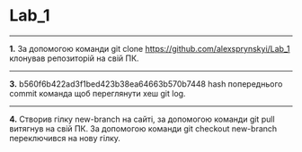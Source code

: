 # Lab_1
***
**1.** За допомогою команди git clone https://github.com/alexsprynskyi/Lab_1 клонував репозиторій на свій ПК.
***
**3.** b560f6b422ad3f1bed423b38ea64663b570b7448 hash попереднього commit команда щоб переглянути хеш git log.
***
**4.** Створив гілку new-branch на сайті, за допомогою команди git pull витягнув на свій ПК. За допомогою команди git checkout new-branch переключився на нову гілку.